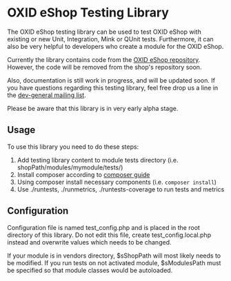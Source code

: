 OXID eShop Testing Library
==========================

The OXID eShop testing library can be used to test OXID eShop with existing or new Unit, Integration, Mink or QUnit tests. 
Furthermore, it can also be very helpful to developers who create a module for the OXID eShop.

Currently the library contains code from the [OXID eShop repository](https://github.com/OXID-eSales/oxideshop_ce/tree/b-dev-ce/tests). 
However, the code will be removed from the shop's repository soon.

Also, documentation is still work in progress, and will be updated soon. 
If you have questions regarding this testing library, feel free drop us a line in the [dev-general mailing list](http://wiki.oxidforge.org/Mailinglists).

Please be aware that this library is in very early alpha stage.

## Usage

To use this library you need to do these steps:

1. Add testing library content to module tests directory (i.e. shopPath/modules/mymodule/tests/)
1. Install composer according to [composer guide](https://getcomposer.org/download/) 
1. Using composer install necessary components (i.e. `composer install`)
1. Use ./runtests, ./runmetrics, ./runtests-coverage to run tests and metrics

## Configuration

Configuration file is named test_config.php and is placed in the root directory of this library.
Do not edit this file, create test_config.local.php instead and overwrite values which needs to be changed.

If your module is in vendors directory, $sShopPath will most likely needs to be modified.
If you run tests on not activated module, $sModulesPath must be specified so that module classes would be autoloaded.
